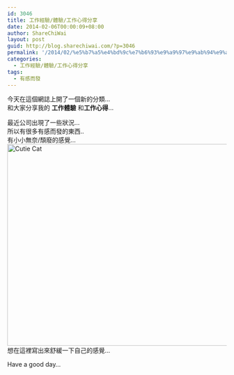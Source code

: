 ```yaml
---
id: 3046
title: 工作經驗/體驗/工作心得分享
date: 2014-02-06T00:00:09+08:00
author: ShareChiWai
layout: post
guid: http://blog.sharechiwai.com/?p=3046
permalink: '/2014/02/%e5%b7%a5%e4%bd%9c%e7%b6%93%e9%a9%97%e9%ab%94%e9%a9%97%e5%b7%a5%e4%bd%9c%e5%bf%83%e5%be%97%e5%88%86%e4%ba%ab/'
categories:
  - 工作經驗/體驗/工作心得分享
tags:
  - 有感而發
---
```

今天在這個網誌上開了一個新的分類&#8230;  
和大家分享我的 **工作體驗** 和**工作心得**&#8230;

最近公司出現了一些狀況&#8230;  
所以有很多有感而發的東西..  
有小小無奈/頹廢的感覺&#8230;  
<img class="alignnone" alt="Cutie Cat" src="https://i2.wp.com/farm8.staticflickr.com/7312/12664207815_28f8f9dc04_c.jpg?resize=625%2C463" width="625" height="463" data-recalc-dims="1" />  
想在這裡寫出來舒緩一下自己的感覺&#8230;

Have a good day&#8230;